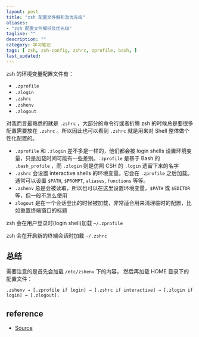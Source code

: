 ```yaml
---
layout: post
title: "zsh 配置文件解析及优先级"
aliases: 
- "zsh 配置文件解析及优先级"
tagline: ""
description: ""
category: 学习笔记
tags: [ zsh, zsh-config, zshrc, zprofile, bash, ]
last_updated:
---
```


zsh 的环境变量配置文件有：

- `.zprofile`
- `.zlogin`
- `.zshrc`
- `.zshenv`
- `.zlogout`

对我而言最熟悉的就是 `.zshrc` ，大部分的命令行或者折腾 zsh 的时候总是要很多配置需要放在 `.zshrc` 。所以因此也可以看到 `.zshrc` 就是用来对 Shell 整体做个性化配置的。

- `.zprofile` 和 `.zlogin` 差不多是一样的，他们都会被 login shells 设置环境变量，只是加载时间可能有一些差别。`.zprofile` 是基于 Bash 的 `.bash_profile` ，而 `.zlogin` 则是仿照 CSH 的 `.login` 遗留下来的名字
- `.zshrc` 会设置 interactive shells 的环境变量。它会在 `.zprofile` 之后加载。通常可以设置 `$PATH`, `$PROMPT`, `aliases`, `functions` 等等。
- `.zshenv` 总是会被读取，所以也可以在这里设置环境变量，`$PATH` 或 `$EDITOR` 等，但一般不怎么使用
- `zlogout` 是在一个会话登出的时候被加载，非常适合用来清理临时的配置，比如重置终端窗口的标题

zsh 会在用户登录时(login shell)加载 `~/.zprofile`

zsh 会在开启新的终端会话时加载 `~/.zshrc`

## 总结

需要注意的是首先会加载 `/etc/zshenv` 下的内容， 然后再加载 HOME 目录下的配置文件：

```
.zshenv → [.zprofile if login] → [.zshrc if interactive] → [.zlogin if login] → [.zlogout].
```

## reference

- [Source](https://apple.stackexchange.com/a/388623/149497)
